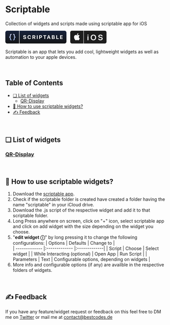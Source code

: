 # Scriptable
Collection of widgets and scripts made using scriptable app for iOS

![Scriptable App](./images/scriptableBadge.svg) &nbsp; ![iOS](./images/ios.svg)

Scriptable is an app that lets you add cool, lightweight widgets as well as automation to your apple devices.

<br/>

## Table of Contents
  - [❏ List of widgets](#-list-of-widgets)
    - [QR-Display](#qr-display)
  - [📖 How to use scriptable widgets?](#-how-to-use-scriptable-widgets)
  - [✍️ Feedback](#️-feedback)

<br/>

## ❏ List of widgets
### [QR-Display](https://github.com/drewop/scriptable/tree/main/QR%20Display)

<br/>

## 📖 How to use scriptable widgets?
1. Download the [scriptable app](https://apps.apple.com/in/app/scriptable/id1405459188).
2. Check if the scriptable folder is created  have created a folder having the name "scriptable" in your iCloud drive.
3. Download the .js script of the respective widget and add it to that scriptable folder.
4. Long Press anywhere on screen, click on "+" icon, select scriptable app and click on add widget with the size depending on the widget you choose.
5. "**edit widget ⓘ**" by long pressing it to change the following configurations:
    | Options        | Defaults |  Change to |      
    | ------------- |:------------- |:-------------|
    | Script     | Choose | Select widget |
    | While Interacting (optional)  | Open App | Run Script |
    | Parameters | Text | Configurable options, depending on widgets  |
6. More info and configurable options (if any) are availble in the respective folders of widgets.

<br/>

## ✍️ Feedback
If you have any feature/widget request or feedback on this feel free to DM me on [Twitter](https://twitter.com/drewop) or mail me at <contact@bestcodes.de> 
